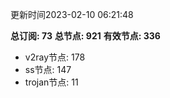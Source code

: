 更新时间2023-02-10 06:21:48

**总订阅: 73**
**总节点: 921**
**有效节点: 336**
- v2ray节点: 178
- ss节点: 147
- trojan节点: 11
